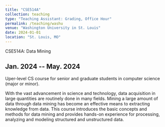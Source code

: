 ```yaml
---
title: "CSE514A"
collection: teaching
type: "Teaching Assistant: Grading, Office Hour"
permalink: /teaching/washu
venue: "Washington University in St. Louis"
date: 2024-01-01
location: "St. Louis, MO"
---
```


CSE514A: Data Mining


Jan. 2024 -- May. 2024
---
Uper-level CS course for senior and graduate students in computer science (major or minor).

With the vast advancement in science and technology, data acquisition in large quantities are routinely done in many fields. Mining a large amount of data through data mining has become an effective means to extracting knowledge from data. This course introduces the basic concepts and methods for data mining and provides hands-on experience for processing, analyzing and modeling structured and unstructured data. 
